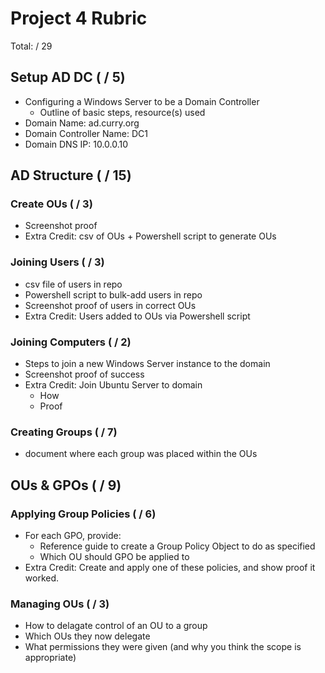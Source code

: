 # Project 4 Rubric

Total: / 29

## Setup AD DC ( / 5)

- Configuring a Windows Server to be a Domain Controller
  - Outline of basic steps, resource(s) used
- Domain Name: ad.curry.org
- Domain Controller Name: DC1
- Domain DNS IP: 10.0.0.10

## AD Structure ( / 15)

### Create OUs ( / 3)

- Screenshot proof
- Extra Credit: csv of OUs + Powershell script to generate OUs

### Joining Users ( / 3)

- csv file of users in repo
- Powershell script to bulk-add users in repo
- Screenshot proof of users in correct OUs
- Extra Credit: Users added to OUs via Powershell script

### Joining Computers ( / 2)

- Steps to join a new Windows Server instance to the domain
- Screenshot proof of success
- Extra Credit: Join Ubuntu Server to domain
  - How
  - Proof

### Creating Groups ( / 7)

- document where each group was placed within the OUs

## OUs & GPOs ( / 9)

### Applying Group Policies ( / 6)

- For each GPO, provide:
  - Reference guide to create a Group Policy Object to do as specified
  - Which OU should GPO be applied to
- Extra Credit: Create and apply one of these policies, and show proof it worked.

### Managing OUs ( / 3)

- How to delagate control of an OU to a group
- Which OUs they now delegate
- What permissions they were given (and why you think the scope is appropriate)
